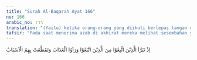 ```yaml
---
title: "Surah Al-Baqarah Ayat 166"
no: 166
arabic_no: ١٦٦
translation: "(Yaitu) ketika orang-orang yang diikuti berlepas tangan dari orang-orang yang mengikuti, dan mereka melihat azab, dan (ketika) segala hubungan antara mereka terputus."
tafsir: "Pada saat menerima azab di akhirat mereka melihat sesembahan yang mereka sembah selagi di dunia, berlepas diri dari mereka dan menyatakan tidak bertanggung jawab atas kesesatan dan kekeliruan mereka dalam menyembah selain Allah. Karena itu mereka mengharap-harap kiranya mereka diberi kesempatan hidup kembali di dunia, agar mereka dapat menyembah Allah saja dan berlepas diri dari berhala serta pemimpin-pemimpin yang mereka sembah dahulu. Dengan demikian mereka tidak akan mengalami kepahitan dan kegetiran seperti yang mereka alami itu. Tetapi harapan itu sia-sia belaka karena nasi telah menjadi bubur. Mereka akan tetap berada dalam neraka dan tidak dapat keluar lagi dari sana, baik untuk kembali ke dunia guna memperbaiki akidah dan amalnya, ataupun untuk masuk ke surga, karena pintu surga tertutup bagi orang-orang musyrik."
---
```

اِذْ تَبَرَّاَ الَّذِيْنَ اتُّبِعُوْا مِنَ الَّذِيْنَ اتَّبَعُوْا وَرَاَوُا الْعَذَابَ وَتَقَطَّعَتْ بِهِمُ الْاَسْبَابُ